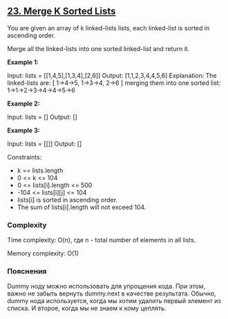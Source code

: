 ## [23. Merge K Sorted Lists](https://leetcode.com/problems/merge-k-sorted-lists/description/)

You are given an array of k linked-lists lists, each linked-list is sorted in ascending order.

Merge all the linked-lists into one sorted linked-list and return it.

**Example 1:**

Input: lists = [[1,4,5],[1,3,4],[2,6]]
Output: [1,1,2,3,4,4,5,6]
Explanation: The linked-lists are:
[
1->4->5,
1->3->4,
2->6
]
merging them into one sorted list:
1->1->2->3->4->4->5->6


**Example 2:**

Input: lists = []
Output: []

**Example 3:**

Input: lists = [[]]
Output: []


Constraints:

* k == lists.length
* 0 <= k <= 104
* 0 <= lists[i].length <= 500
* -104 <= lists[i][j] <= 104
* lists[i] is sorted in ascending order.
* The sum of lists[i].length will not exceed 104.

### Complexity
Time complexity: O(n), где n - total number of elements in all lists.

Memory complexity: O(1)

### Пояснения
Dummy ноду можно использовать для упрощения кода. При этом, важно не забыть вернуть dummy.next в качестве результата.
Обычно, dummy нода используется, когда мы хотим удалить первый элемент из списка.
И второе, когда мы не знаем к кому цеплять.
